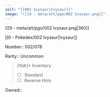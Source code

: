 ```yaml
---
self: "[[002 Ivysaur|Ivysaur]]"
image: "![[9 - meta/att/pgo/002 Ivysaur.png]]"
---
```


![[9 - meta/att/pgo/002 Ivysaur.png|360]]

[[0 - Pokedex/002 Ivysaur|Ivysaur]]

Number:: 002/078

Rarity:: Uncommon

> [!tldr]+ Inventory
> - [ ] Standard
> - [ ] Reverse Holo

Owned:: 

